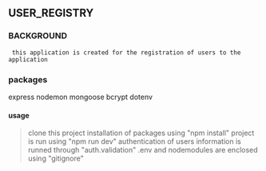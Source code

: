 ## USER_REGISTRY
### BACKGROUND
     this application is created for the registration of users to the application 


### packages
express
nodemon
mongoose
bcrypt
dotenv

#### usage
> clone this project
> installation of packages using "npm install"
> project is run using "npm run dev"
> authentication of users information is runned through "auth.validation"
> .env and nodemodules are enclosed using "gitignore"
